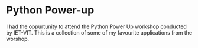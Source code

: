 # Python Power-up

I had the oppurtunity to attend the Python Power Up workshop conducted by IET-VIT. This is a collection of some of my favourite applications from the worshop.
